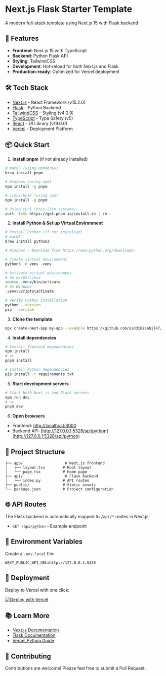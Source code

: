 # Next.js Flask Starter Template

A modern full-stack template using Next.js 15 with Flask backend

## 🚀 Features

- **Frontend**: Next.js 15 with TypeScript
- **Backend**: Python Flask API
- **Styling**: TailwindCSS
- **Development**: Hot-reload for both Next.js and Flask
- **Production-ready**: Optimized for Vercel deployment

## 🛠️ Tech Stack

- [Next.js](https://nextjs.org/) - React Framework (v15.2.0)
- [Flask](https://flask.palletsprojects.com/) - Python Backend
- [TailwindCSS](https://tailwindcss.com/) - Styling (v4.0.9)
- [TypeScript](https://www.typescriptlang.org/) - Type Safety (v5)
- [React](https://react.dev/) - UI Library (v19.0.0)
- [Vercel](https://vercel.com/) - Deployment Platform

## 📦 Quick Start

1. **Install pnpm** (if not already installed)

```bash
# macOS (using Homebrew)
brew install pnpm

# Windows (using npm)
npm install -g pnpm

# Linux/Unix (using npm)
npm install -g pnpm

# Using curl (Unix-like systems)
curl -fsSL https://get.pnpm.io/install.sh | sh -
```

2. **Install Python & Set up Virtual Environment**

```bash
# Install Python (if not installed)
# macOS
brew install python3

# Windows - Download from https://www.python.org/downloads/

# Create virtual environment
python3 -m venv .venv

# Activate virtual environment
# On macOS/Linux
source .venv/bin/activate
# On Windows
.venv\Scripts\activate

# Verify Python installation
python --version
pip --version
```

3. **Clone the template**

```bash
npx create-next-app my-app --example https://github.com/siddikisahil47/nextjs-flask-starter
```

4. **Install dependencies**

```bash
# Install frontend dependencies
npm install
# or
pnpm install

# Install Python dependencies
pip install -r requirements.txt
```

5. **Start development servers**

```bash
# Start both Next.js and Flask servers
npm run dev
# or
pnpm dev
```

6. **Open browsers**

- Frontend: [http://localhost:3000](http://localhost:3000)
- Backend API: [http://127.0.0.1:5328/api/python](http://127.0.0.1:5328/api/python)

## 🔧 Project Structure

```
├── app/                   # Next.js frontend
│   ├── layout.tsx        # Root layout
│   └── page.tsx          # Home page
├── api/                   # Flask backend
│   └── index.py          # API routes
├── public/               # Static assets
└── package.json          # Project configuration
```

## 🌐 API Routes

The Flask backend is automatically mapped to `/api/*` routes in Next.js:

- `GET /api/python` - Example endpoint

## 📝 Environment Variables

Create a `.env.local` file:

```env
NEXT_PUBLIC_API_URL=http://127.0.0.1:5328
```

## 🚀 Deployment

Deploy to Vercel with one click:

[![Deploy with Vercel](https://vercel.com/button)](https://vercel.com/new/clone?repository-url=https%3A%2F%2Fgithub.com%2Fsiddikisahil47%2Fnextjs-flask-starter)

## 📚 Learn More

- [Next.js Documentation](https://nextjs.org/docs)
- [Flask Documentation](https://flask.palletsprojects.com/)
- [Vercel Python Guide](https://vercel.com/docs/concepts/functions/serverless-functions/runtimes/python)

## 🤝 Contributing

Contributions are welcome! Please feel free to submit a Pull Request.
